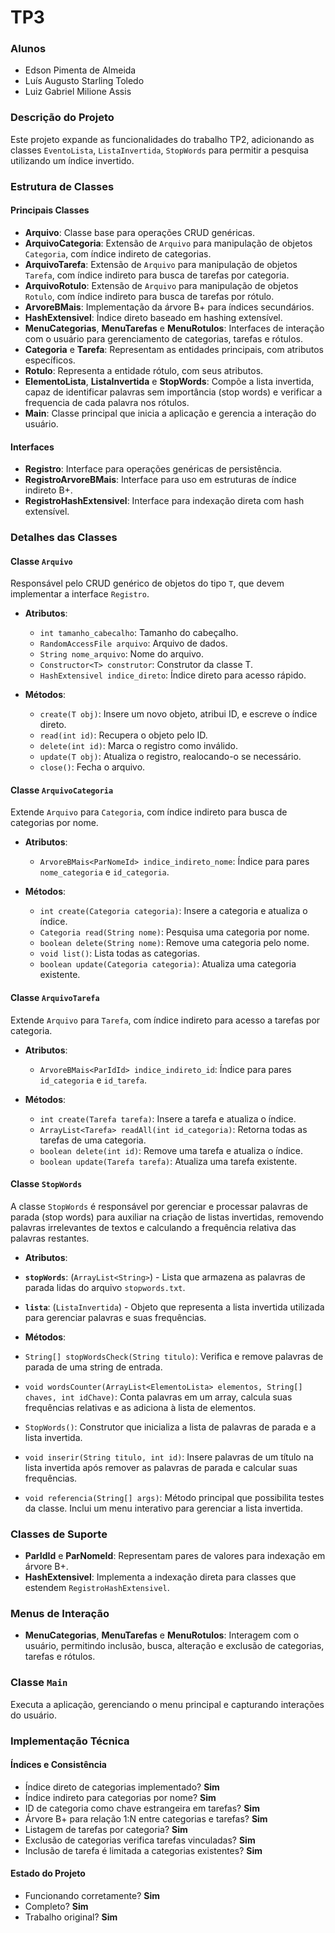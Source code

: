 # TP3

### Alunos
- Edson Pimenta de Almeida
- Luís Augusto Starling Toledo
- Luiz Gabriel Milione Assis

### Descrição do Projeto

Este projeto expande as funcionalidades do trabalho TP2, adicionando as classes `EventoLista`, `ListaInvertida`, `StopWords` para permitir a pesquisa utilizando um índice invertido.

### Estrutura de Classes

#### Principais Classes

- **Arquivo**: Classe base para operações CRUD genéricas.
- **ArquivoCategoria**: Extensão de `Arquivo` para manipulação de objetos `Categoria`, com índice indireto de categorias.
- **ArquivoTarefa**: Extensão de `Arquivo` para manipulação de objetos `Tarefa`, com índice indireto para busca de tarefas por categoria.
- **ArquivoRotulo**: Extensão de `Arquivo` para manipulação de objetos `Rotulo`, com índice indireto para busca de tarefas por rótulo.
- **ArvoreBMais**: Implementação da árvore B+ para índices secundários.
- **HashExtensivel**: Índice direto baseado em hashing extensível.
- **MenuCategorias**, **MenuTarefas** e **MenuRotulos**: Interfaces de interação com o usuário para gerenciamento de categorias, tarefas e rótulos.
- **Categoria** e **Tarefa**: Representam as entidades principais, com atributos específicos.
- **Rotulo**: Representa a entidade rótulo, com seus atributos.
- **ElementoLista**, **ListaInvertida** e **StopWords**: Compõe a lista invertida, capaz de identificar palavras sem importância (stop words) e verificar a frequencia de cada palavra nos rótulos.
- **Main**: Classe principal que inicia a aplicação e gerencia a interação do usuário.

#### Interfaces

- **Registro**: Interface para operações genéricas de persistência.
- **RegistroArvoreBMais**: Interface para uso em estruturas de índice indireto B+.
- **RegistroHashExtensivel**: Interface para indexação direta com hash extensível.

### Detalhes das Classes

#### Classe `Arquivo`
Responsável pelo CRUD genérico de objetos do tipo `T`, que devem implementar a interface `Registro`.

- **Atributos**:
  - `int tamanho_cabecalho`: Tamanho do cabeçalho.
  - `RandomAccessFile arquivo`: Arquivo de dados.
  - `String nome_arquivo`: Nome do arquivo.
  - `Constructor<T> construtor`: Construtor da classe T.
  - `HashExtensivel indice_direto`: Índice direto para acesso rápido.

- **Métodos**:
  - `create(T obj)`: Insere um novo objeto, atribui ID, e escreve o índice direto.
  - `read(int id)`: Recupera o objeto pelo ID.
  - `delete(int id)`: Marca o registro como inválido.
  - `update(T obj)`: Atualiza o registro, realocando-o se necessário.
  - `close()`: Fecha o arquivo.

#### Classe `ArquivoCategoria`
Extende `Arquivo` para `Categoria`, com índice indireto para busca de categorias por nome.

- **Atributos**:
  - `ArvoreBMais<ParNomeId> indice_indireto_nome`: Índice para pares `nome_categoria` e `id_categoria`.

- **Métodos**:
  - `int create(Categoria categoria)`: Insere a categoria e atualiza o índice.
  - `Categoria read(String nome)`: Pesquisa uma categoria por nome.
  - `boolean delete(String nome)`: Remove uma categoria pelo nome.
  - `void list()`: Lista todas as categorias.
  - `boolean update(Categoria categoria)`: Atualiza uma categoria existente.

#### Classe `ArquivoTarefa`
Extende `Arquivo` para `Tarefa`, com índice indireto para acesso a tarefas por categoria.

- **Atributos**:
  - `ArvoreBMais<ParIdId> indice_indireto_id`: Índice para pares `id_categoria` e `id_tarefa`.

- **Métodos**:
  - `int create(Tarefa tarefa)`: Insere a tarefa e atualiza o índice.
  - `ArrayList<Tarefa> readAll(int id_categoria)`: Retorna todas as tarefas de uma categoria.
  - `boolean delete(int id)`: Remove uma tarefa e atualiza o índice.
  - `boolean update(Tarefa tarefa)`: Atualiza uma tarefa existente.

#### Classe `StopWords`
A classe `StopWords` é responsável por gerenciar e processar palavras de parada (stop words) para auxiliar na criação de listas invertidas, removendo palavras irrelevantes de textos e calculando a frequência relativa das palavras restantes.

- **Atributos**:

- **`stopWords`**: (`ArrayList<String>`) - Lista que armazena as palavras de parada lidas do arquivo `stopwords.txt`.
- **`lista`**: (`ListaInvertida`) - Objeto que representa a lista invertida utilizada para gerenciar palavras e suas frequências.

- **Métodos**:
- `String[] stopWordsCheck(String titulo)`: Verifica e remove palavras de parada de uma string de entrada.
- `void wordsCounter(ArrayList<ElementoLista> elementos, String[] chaves, int idChave)`: Conta palavras em um array, calcula suas frequências relativas e as adiciona à lista de elementos.
- `StopWords()`: Construtor que inicializa a lista de palavras de parada e a lista invertida.
- `void inserir(String titulo, int id)`: Insere palavras de um título na lista invertida após remover as palavras de parada e calcular suas frequências.
- `void referencia(String[] args)`: Método principal que possibilita testes da classe. Inclui um menu interativo para gerenciar a lista invertida.


### Classes de Suporte

- **ParIdId** e **ParNomeId**: Representam pares de valores para indexação em árvore B+.
- **HashExtensivel**: Implementa a indexação direta para classes que estendem `RegistroHashExtensivel`.

### Menus de Interação

- **MenuCategorias**, **MenuTarefas** e **MenuRotulos**: Interagem com o usuário, permitindo inclusão, busca, alteração e exclusão de categorias, tarefas e rótulos.

### Classe `Main`
Executa a aplicação, gerenciando o menu principal e capturando interações do usuário.

### Implementação Técnica

#### Índices e Consistência

- Índice direto de categorias implementado? **Sim**
- Índice indireto para categorias por nome? **Sim**
- ID de categoria como chave estrangeira em tarefas? **Sim**
- Árvore B+ para relação 1:N entre categorias e tarefas? **Sim**
- Listagem de tarefas por categoria? **Sim**
- Exclusão de categorias verifica tarefas vinculadas? **Sim**
- Inclusão de tarefa é limitada a categorias existentes? **Sim**

#### Estado do Projeto

- Funcionando corretamente? **Sim**
- Completo? **Sim**
- Trabalho original? **Sim**
